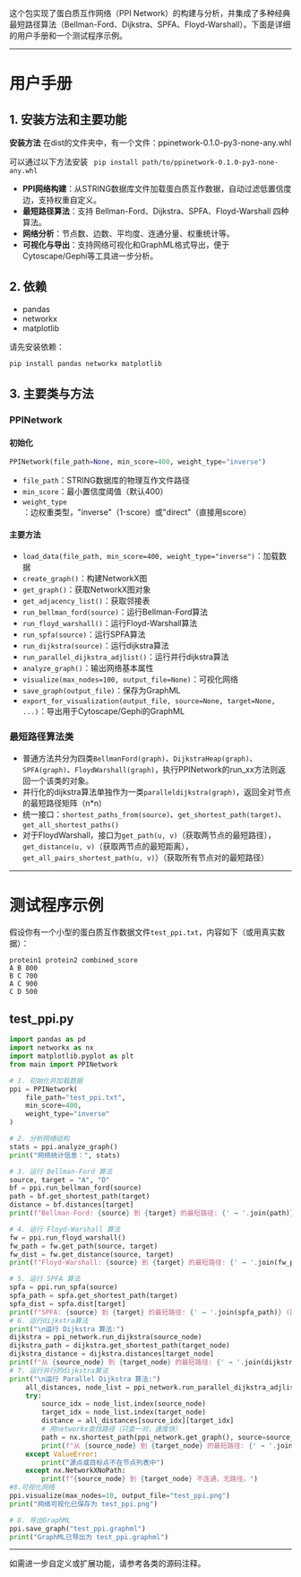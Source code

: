 这个包实现了蛋白质互作网络（PPI Network）的构建与分析，并集成了多种经典最短路径算法（Bellman-Ford、Dijkstra、SPFA、Floyd-Warshall）。下面是详细的用户手册和一个测试程序示例。

---

# 用户手册

## 1. 安装方法和主要功能
**安装方法**
在dist的文件夹中，有一个文件：ppinetwork-0.1.0-py3-none-any.whl

可以通过以下方法安装
` pip install path/to/ppinetwork-0.1.0-py3-none-any.whl`
- **PPI网络构建**：从STRING数据库文件加载蛋白质互作数据，自动过滤低置信度边，支持权重自定义。
- **最短路径算法**：支持 Bellman-Ford、Dijkstra、SPFA、Floyd-Warshall 四种算法。
- **网络分析**：节点数、边数、平均度、连通分量、权重统计等。
- **可视化与导出**：支持网络可视化和GraphML格式导出，便于Cytoscape/Gephi等工具进一步分析。

## 2. 依赖

- pandas
- networkx
- matplotlib

请先安装依赖：

```bash
pip install pandas networkx matplotlib
```

## 3. 主要类与方法

### PPINetwork

#### 初始化

```python
PPINetwork(file_path=None, min_score=400, weight_type="inverse")
```

- `file_path`：STRING数据库的物理互作文件路径
- `min_score`：最小置信度阈值（默认400）
- `weight_type`：边权重类型，"inverse"（1-score）或"direct"（直接用score）

#### 主要方法

- `load_data(file_path, min_score=400, weight_type="inverse")`：加载数据
- `create_graph()`：构建NetworkX图
- `get_graph()`：获取NetworkX图对象
- `get_adjacency_list()`：获取邻接表
- `run_bellman_ford(source)`：运行Bellman-Ford算法
- `run_floyd_warshall()`：运行Floyd-Warshall算法
- `run_spfa(source)`：运行SPFA算法
- `run_dijkstra(source)`：运行dijkstra算法
- `run_parallel_dijkstra_adjlist()`：运行并行dijkstra算法
- `analyze_graph()`：输出网络基本属性
- `visualize(max_nodes=100, output_file=None)`：可视化网络
- `save_graph(output_file)`：保存为GraphML
- `export_for_visualization(output_file, source=None, target=None, ...)`：导出用于Cytoscape/Gephi的GraphML

### 最短路径算法类

- 普通方法共分为四类`BellmanFord(graph)`、`DijkstraHeap(graph)`、`SPFA(graph)`、`FloydWarshall(graph)`，执行PPINetwork的run_xx方法则返回一个该类的对象。
- 并行化的dijkstra算法单独作为一类`paralleldijkstra(graph)`，返回全对节点的最短路径矩阵（n*n）
- 统一接口：`shortest_paths_from(source)`、`get_shortest_path(target)`、`get_all_shortest_paths()`
- 对于FloydWarshall，接口为`get_path(u, v)`（获取两节点的最短路径），`get_distance(u, v)`（获取两节点的最短距离），`get_all_pairs_shortest_path(u, v)`）（获取所有节点对的最短路径）

---

# 测试程序示例

假设你有一个小型的蛋白质互作数据文件`test_ppi.txt`，内容如下（或用真实数据）：

```
protein1 protein2 combined_score
A B 800
B C 700
A C 900
C D 500
```

## test_ppi.py

```python
import pandas as pd
import networkx as nx
import matplotlib.pyplot as plt
from main import PPINetwork

# 1. 初始化并加载数据
ppi = PPINetwork(
    file_path="test_ppi.txt",
    min_score=400,
    weight_type="inverse"
)

# 2. 分析网络结构
stats = ppi.analyze_graph()
print("网络统计信息：", stats)

# 3. 运行 Bellman-Ford 算法
source, target = "A", "D"
bf = ppi.run_bellman_ford(source)
path = bf.get_shortest_path(target)
distance = bf.distances[target]
print(f"Bellman-Ford: {source} 到 {target} 的最短路径: {' → '.join(path)} (距离: {distance:.4f})")

# 4. 运行 Floyd-Warshall 算法
fw = ppi.run_floyd_warshall()
fw_path = fw.get_path(source, target)
fw_dist = fw.get_distance(source, target)
print(f"Floyd-Warshall: {source} 到 {target} 的最短路径: {' → '.join(fw_path)} (距离: {fw_dist:.4f})")

# 5. 运行 SPFA 算法
spfa = ppi.run_spfa(source)
spfa_path = spfa.get_shortest_path(target)
spfa_dist = spfa.dist[target]
print(f"SPFA: {source} 到 {target} 的最短路径: {' → '.join(spfa_path)} (距离: {spfa_dist:.4f})")
# 6. 运行dijkstra算法
print("\n运行 Dijkstra 算法:")
dijkstra = ppi_network.run_dijkstra(source_node)
dijkstra_path = dijkstra.get_shortest_path(target_node)
dijkstra_distance = dijkstra.distances[target_node]
print(f"从 {source_node} 到 {target_node} 的最短路径: {' → '.join(dijkstra_path)} (距离: {dijkstra_distance:.4f})")
# 7. 运行并行的dijkstra算法
print("\n运行 Parallel Dijkstra 算法:")
    all_distances, node_list = ppi_network.run_parallel_dijkstra_adjlist(num_processes=4)
    try:
        source_idx = node_list.index(source_node)
        target_idx = node_list.index(target_node)
        distance = all_distances[source_idx][target_idx]
        # 用networkx查找路径（只查一对，速度快）
        path = nx.shortest_path(ppi_network.get_graph(), source=source_node, target=target_node, weight='weight')
        print(f"从 {source_node} 到 {target_node} 的最短路径: {' → '.join(path)} (距离: {distance:.4f})")
    except ValueError:
        print("源点或目标点不在节点列表中")
    except nx.NetworkXNoPath:
        print(f"{source_node} 到 {target_node} 不连通，无路径。")
#8.可视化网络
ppi.visualize(max_nodes=10, output_file="test_ppi.png")
print("网络可视化已保存为 test_ppi.png")

# 8. 导出GraphML
ppi.save_graph("test_ppi.graphml")
print("GraphML已导出为 test_ppi.graphml")
```

---

如需进一步自定义或扩展功能，请参考各类的源码注释。
